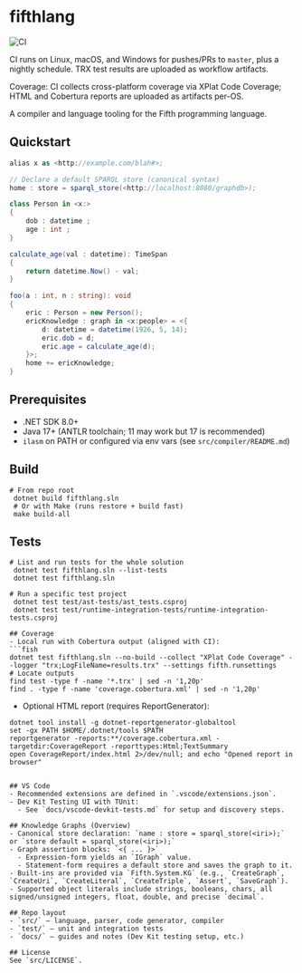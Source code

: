 # fifthlang

![CI](https://github.com/aabs/fifthlang/actions/workflows/ci.yml/badge.svg)

CI runs on Linux, macOS, and Windows for pushes/PRs to `master`, plus a nightly schedule. TRX test results are uploaded as workflow artifacts.

Coverage: CI collects cross-platform coverage via XPlat Code Coverage; HTML and Cobertura reports are uploaded as artifacts per-OS.

A compiler and language tooling for the Fifth programming language.

## Quickstart
```csharp
alias x as <http://example.com/blah#>;

// Declare a default SPARQL store (canonical syntax)
home : store = sparql_store(<http://localhost:8080/graphdb>);

class Person in <x:>
{
    dob : datetime ;
    age : int ;
}

calculate_age(val : datetime): TimeSpan
{
    return datetime.Now() - val;
}

foo(a : int, n : string): void
{
    eric : Person = new Person();
    ericKnowledge : graph in <x:people> = <{
        d: datetime = datetime(1926, 5, 14);
        eric.dob = d;
        eric.age = calculate_age(d);
    }>;
    home += ericKnowledge;
}
```

## Prerequisites
- .NET SDK 8.0+
- Java 17+ (ANTLR toolchain; 11 may work but 17 is recommended)
- `ilasm` on PATH or configured via env vars (see `src/compiler/README.md`)

## Build
```fish
# From repo root
 dotnet build fifthlang.sln
 # Or with Make (runs restore + build fast)
 make build-all
```

## Tests
```fish
# List and run tests for the whole solution
 dotnet test fifthlang.sln --list-tests
 dotnet test fifthlang.sln

# Run a specific test project
 dotnet test test/ast-tests/ast_tests.csproj
 dotnet test test/runtime-integration-tests/runtime-integration-tests.csproj

## Coverage
- Local run with Cobertura output (aligned with CI):
```fish
dotnet test fifthlang.sln --no-build --collect "XPlat Code Coverage" --logger "trx;LogFileName=results.trx" --settings fifth.runsettings
# Locate outputs
find test -type f -name '*.trx' | sed -n '1,20p'
find . -type f -name 'coverage.cobertura.xml' | sed -n '1,20p'
```
- Optional HTML report (requires ReportGenerator):
```fish
dotnet tool install -g dotnet-reportgenerator-globaltool
set -gx PATH $HOME/.dotnet/tools $PATH
reportgenerator -reports:**/coverage.cobertura.xml -targetdir:CoverageReport -reporttypes:Html;TextSummary
open CoverageReport/index.html 2>/dev/null; and echo "Opened report in browser"
```
```

## VS Code
- Recommended extensions are defined in `.vscode/extensions.json`.
- Dev Kit Testing UI with TUnit:
  - See `docs/vscode-devkit-tests.md` for setup and discovery steps.

## Knowledge Graphs (Overview)
- Canonical store declaration: `name : store = sparql_store(<iri>);` or `store default = sparql_store(<iri>);`
- Graph assertion blocks: `<{ ... }>`
  - Expression-form yields an `IGraph` value.
  - Statement-form requires a default store and saves the graph to it.
- Built-ins are provided via `Fifth.System.KG` (e.g., `CreateGraph`, `CreateUri`, `CreateLiteral`, `CreateTriple`, `Assert`, `SaveGraph`).
- Supported object literals include strings, booleans, chars, all signed/unsigned integers, float, double, and precise `decimal`.

## Repo layout
- `src/` – language, parser, code generator, compiler
- `test/` – unit and integration tests
- `docs/` – guides and notes (Dev Kit testing setup, etc.)

## License
See `src/LICENSE`.
